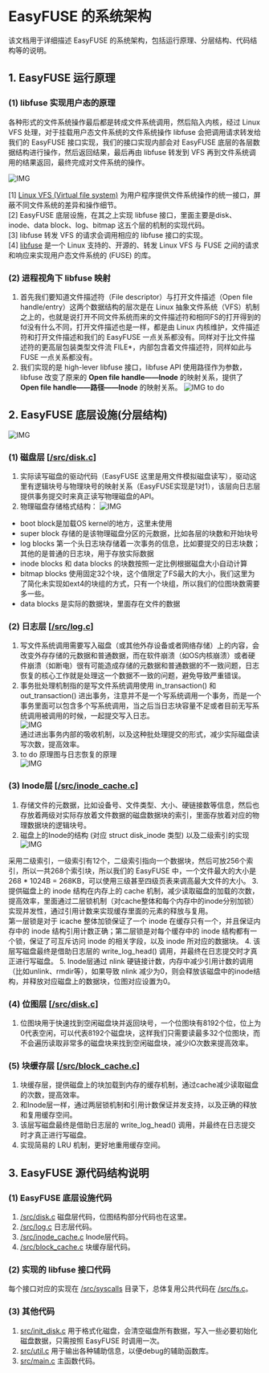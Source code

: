 # EasyFUSE 的系统架构

该文档用于详细描述 EasyFUSE 的系统架构，包括运行原理、分层结构、代码结构等的说明。

## 1. EasyFUSE 运行原理

### (1) libfuse 实现用户态的原理

各种形式的文件系统操作最后都是转成文件系统调用，然后陷入内核，经过 Linux VFS 处理，对于挂载用户态文件系统的文件系统操作 libfuse 会把调用请求转发给我们的 EasyFUSE 接口实现，我们的接口实现内部会对 EasyFUSE 底层的各层数据结构进行操作，然后返回结果，最后再由 libfuse 转发到 VFS 再到文件系统调用的结果返回，最终完成对文件系统的操作。

![IMG](../resource/libfuse_work.png)

\[1\] [Linux VFS (Virtual file system)](https://en.wikipedia.org/wiki/Virtual_file_system) 为用户程序提供文件系统操作的统一接口，屏蔽不同文件系统的差异和操作细节。  
\[2\] EasyFUSE 底层设施，在其之上实现 libfuse 接口，里面主要是disk、inode、data block、log、bitmap 这五个层的机制的实现代码。  
\[3\] libfuse 转发 VFS 的请求会调用相应的 libfuse 接口的实现。  
\[4\] [libfuse](https://github.com/libfuse/libfuse) 是一个 Linux 支持的、开源的、转发 Linux VFS 与 FUSE 之间的请求和响应来实现用户态文件系统的 (FUSE) 的库。  

### (2) 进程视角下 libfuse 映射

1. 首先我们要知道文件描述符（File descriptor）与打开文件描述（Open file handle/entry）这两个数据结构的层次是在 Linux 抽象文件系统（VFS）机制之上的，也就是说打开不同文件系统而来的文件描述符和相同FS的打开得到的fd没有什么不同，打开文件描述也是一样，都是由 Linux 内核维护，文件描述符和打开文件描述和我们的 EasyFUSE 一点关系都没有。同样对于比文件描述符的更高层包装类型文件流 FILE*，内部包含着文件描述符，同样如此与 FUSE 一点关系都没有。  
2. 我们实现的是 high-lever libfuse 接口，libfuse API 使用路径作为参数，libfuse 改变了原来的 **Open file handle——Inode** 的映射关系，提供了 **Open file handle——路径——Inode** 的映射关系。
![IMG](../resource/fd_and_handle.png) to do

## 2. EasyFUSE 底层设施(分层结构)

![IMG](../resource/layers.png)

### (1) 磁盘层 [[/src/disk.c](../src/disk.c)]

1. 实际读写磁盘的驱动代码（EasyFUSE 这里是用文件模拟磁盘读写），驱动这里有逻辑块号与物理块号的映射关系（EasyFUSE实现是1对1），该层向日志层提供事务提交时来真正读写物理磁盘的API。
2. 物理磁盘存储格式结构：
![IMG](../resource/disk.png)

- boot block是加载OS kernel的地方，这里未使用
- super block 存储的是该物理磁盘分区的元数据，比如各层的块数和开始块号
- log blocks 第一个头日志块存储着一次事务的信息，比如要提交的日志块数；其他的是普通的日志块，用于存放实际数据
- inode blocks 和 data blocks 的块数按照一定比例根据磁盘大小自动计算
- bitmap blocks 使用固定32个块，这个值限定了FS最大的大小，我们这里为了简化未实现如ext4的块组的方式，只有一个块组，所以我们的位图块数需要多一些。  
- data blocks 是实际的数据块，里面存在文件的数据

### (2) 日志层 [[/src/log.c](../src/log.c)]

1. 写文件系统调用需要写入磁盘（或其他外存设备或者网络存储）上的内容，会改变外存存储的元数据和普通数据，而在软件崩溃（如OS内核崩溃）或者硬件崩溃（如断电）很有可能造成存储的元数据和普通数据的不一致问题，日志恢复的核心工作就是处理这一个数据不一致的问题，避免导致严重错误。
2. 事务批处理机制指的是写文件系统调用使用 in_transaction() 和 out_transaction() 进出事务，注意并不是一个写系统调用一个事务，而是一个事务里面可以包含多个写系统调用，当之后当日志块容量不足或者目前无写系统调用被调用的时候，一起提交写入日志。  
![IMG](../resource/transaction.png)  
通过进出事务内部的吸收机制，以及这种批处理提交的形式，减少实际磁盘读写次数，提高效率。  
3. to do 原理图与日志恢复的原理  
![IMG](../resource/log_work.png)

### (3) Inode层 [[/src/inode_cache.c](../src/inode_cache.c)]

1. 存储文件的元数据，比如设备号、文件类型、大小、硬链接数等信息，然后也存放着两级对实际存放着文件数据的磁盘数据块的索引，里面存放着对应的物理数据块的逻辑块号。
2. 磁盘上的Inode的结构 (对应 struct disk_inode 类型) 以及二级索引的实现
![IMG](../resource/disk_inode.png)

采用二级索引，一级索引有12个，二级索引指向一个数据块，然后可放256个索引，所以一共268个索引块，所以我们的 EasyFUSE 中，一个文件最大的大小是 268 * 1024B = 268KB，可以使用三级甚至四级页表来调高最大文件的大小。
3. 提供磁盘上的 inode 结构在内存上的 cache 机制，减少读取磁盘的加载的次数，提高效率，里面通过二层锁机制（对cache整体和每个内存中的inode分别加锁）实现并发性，通过引用计数来实现缓存里面的元素的释放与复用。  
第一层锁是对于 icache 整体加锁保证了一个 inode 在缓存只有一个，并且保证内存中的 inode 结构引用计数正确；第二层锁是对每个缓存中的 inode 结构都有一个锁，保证了可互斥访问 inode 的相关字段，以及 inode 所对应的数据块。
4. 该层写磁盘最终是借助日志层的 write_log_head() 调用，并最终在日志提交时才真正进行写磁盘。
5. Inode层通过 nlink 硬链接计数，内存中减少引用计数的调用（比如unlink、rmdir等），如果导致 nlink 减少为0，则会释放该磁盘中的inode结构，并释放对应磁盘上的数据块，位图对应设置为0。

### (4) 位图层 [[/src/disk.c](../src/disk.c)]

1. 位图块用于快速找到空闲磁盘块并返回块号，一个位图块有8192个位，位上为0代表空闲，可以代表8192个磁盘块，这样我们只需要读最多32个位图块，而不会遍历读取非常多的磁盘块来找到空闲磁盘块，减少IO次数来提高效率。

### (5) 块缓存层 [[/src/block_cache.c](../src/block_cache.c)]

1. 块缓存层，提供磁盘上的块加载到内存的缓存机制，通过cache减少读取磁盘的次数，提高效率。
2. 和Inode层一样，通过两层锁机制和引用计数保证并发支持，以及正确的释放和复用缓存空间。
3. 该层写磁盘最终是借助日志层的 write_log_head() 调用，并最终在日志提交时才真正进行写磁盘。
4. 实现简易的 LRU 机制，更好地重用缓存空间。

## 3. EasyFUSE 源代码结构说明

### (1) EasyFUSE 底层设施代码

1. [/src/disk.c](../src/disk.c) 磁盘层代码，位图结构部分代码也在这里。
2. [/src/log.c](../src/log.c) 日志层代码。
3. [/src/inode_cache.c](../src/inode_cache.c) Inode层代码。
4. [/src/block_cache.c](../src/block_cache.c) 块缓存层代码。
  
### (2) 实现的 libfuse 接口代码

每个接口对应的实现在 [/src/syscalls](../src/syscalls) 目录下，总体复用公共代码在 [/src/fs.c](../src/fs.c)。

### (3) 其他代码

1. [src/init_disk.c](../src/init_disk.c) 用于格式化磁盘，会清空磁盘所有数据，写入一些必要初始化磁盘数据，只需按照 EasyFUSE 时调用一次。
2. [src/util.c](../src/util.c) 用于输出各种辅助信息，以便debug的辅助函数库。
3. [src/main.c](../src/main.c) 主函数代码。
